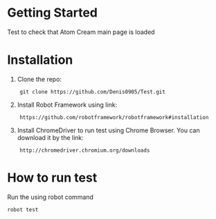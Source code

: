 # Getting Started 
Test to check that Atom Cream main page is loaded

# Installation
1. Clone the repo:
```
    git clone https://github.com/Denis0905/Test.git
```
2. Install Robot Framework using link:  
```
    https://github.com/robotframework/robotframework#installation
```
3. Install ChromeDriver to run test using Chrome Browser. You can download it by the link:
```
    http://chromedriver.chromium.org/downloads
```
# How to run test
Run the using robot command 
```
robot test
```    
